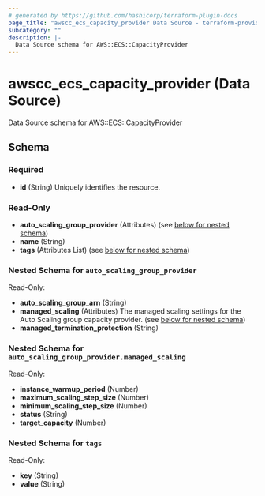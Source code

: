 ```yaml
---
# generated by https://github.com/hashicorp/terraform-plugin-docs
page_title: "awscc_ecs_capacity_provider Data Source - terraform-provider-awscc"
subcategory: ""
description: |-
  Data Source schema for AWS::ECS::CapacityProvider
---
```


# awscc_ecs_capacity_provider (Data Source)

Data Source schema for AWS::ECS::CapacityProvider



<!-- schema generated by tfplugindocs -->
## Schema

### Required

- **id** (String) Uniquely identifies the resource.

### Read-Only

- **auto_scaling_group_provider** (Attributes) (see [below for nested schema](#nestedatt--auto_scaling_group_provider))
- **name** (String)
- **tags** (Attributes List) (see [below for nested schema](#nestedatt--tags))

<a id="nestedatt--auto_scaling_group_provider"></a>
### Nested Schema for `auto_scaling_group_provider`

Read-Only:

- **auto_scaling_group_arn** (String)
- **managed_scaling** (Attributes) The managed scaling settings for the Auto Scaling group capacity provider. (see [below for nested schema](#nestedatt--auto_scaling_group_provider--managed_scaling))
- **managed_termination_protection** (String)

<a id="nestedatt--auto_scaling_group_provider--managed_scaling"></a>
### Nested Schema for `auto_scaling_group_provider.managed_scaling`

Read-Only:

- **instance_warmup_period** (Number)
- **maximum_scaling_step_size** (Number)
- **minimum_scaling_step_size** (Number)
- **status** (String)
- **target_capacity** (Number)



<a id="nestedatt--tags"></a>
### Nested Schema for `tags`

Read-Only:

- **key** (String)
- **value** (String)


